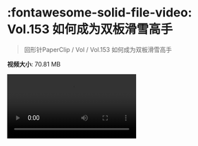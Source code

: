 # :fontawesome-solid-file-video: Vol.153 如何成为双板滑雪高手

> 回形针PaperClip / Vol / Vol.153 如何成为双板滑雪高手

**视频大小**: 70.81 MB

<div class="video"><video src="https://file.hsyhx.top/archive/PaperClip/Vol/153.mp4" controls preload>🤔 您的浏览器不支持 video 标签</video></div>